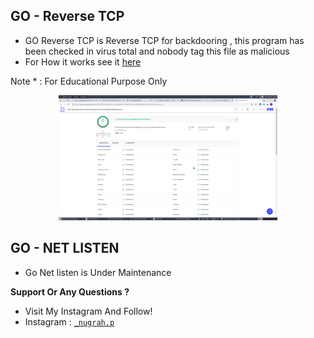 ## GO - Reverse TCP
- GO Reverse TCP is Reverse TCP for backdooring , this program has been checked in virus total and nobody tag this file as malicious
- For How it works see it <a href="https://github.com/DwiyanTech/GoTools/blob/main/go-reversetcp/README.md">here</a>

Note * : For Educational Purpose Only
<p align="center"><img src ="https://raw.githubusercontent.com/DwiyanTech/GoTools/main/screenshoot/VirusTotal%20-%20Clear.png" height="200" width="350"/></p>

## GO - NET LISTEN
- Go Net listen is Under Maintenance 

**Support Or Any Questions ?**
- Visit My Instagram And Follow!
- Instagram : <a href="https://instagram.com/_nugrah.p" target="_blank">`_nugrah.p`</a>

